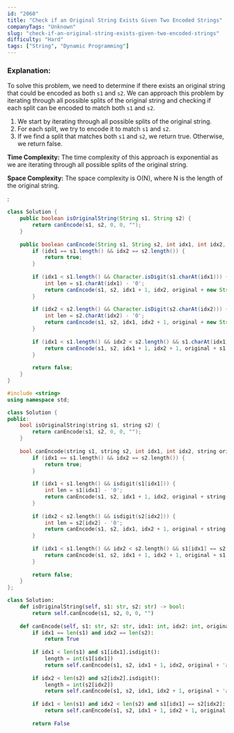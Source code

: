 ```yaml
---
id: "2060"
title: "Check if an Original String Exists Given Two Encoded Strings"
companyTags: "Unknown"
slug: "check-if-an-original-string-exists-given-two-encoded-strings"
difficulty: "Hard"
tags: ["String", "Dynamic Programming"]
---
```


### Explanation:
To solve this problem, we need to determine if there exists an original string that could be encoded as both `s1` and `s2`. We can approach this problem by iterating through all possible splits of the original string and checking if each split can be encoded to match both `s1` and `s2`.

1. We start by iterating through all possible splits of the original string.
2. For each split, we try to encode it to match `s1` and `s2`.
3. If we find a split that matches both `s1` and `s2`, we return true. Otherwise, we return false.

**Time Complexity:** The time complexity of this approach is exponential as we are iterating through all possible splits of the original string.

**Space Complexity:** The space complexity is O(N), where N is the length of the original string.

:

```java
class Solution {
    public boolean isOriginalString(String s1, String s2) {
        return canEncode(s1, s2, 0, 0, "");
    }
    
    public boolean canEncode(String s1, String s2, int idx1, int idx2, String original) {
        if (idx1 == s1.length() && idx2 == s2.length()) {
            return true;
        }
        
        if (idx1 < s1.length() && Character.isDigit(s1.charAt(idx1))) {
            int len = s1.charAt(idx1) - '0';
            return canEncode(s1, s2, idx1 + 1, idx2, original + new String(new char[len]).replace("\0", "a"));
        }
        
        if (idx2 < s2.length() && Character.isDigit(s2.charAt(idx2))) {
            int len = s2.charAt(idx2) - '0';
            return canEncode(s1, s2, idx1, idx2 + 1, original + new String(new char[len]).replace("\0", "a"));
        }
        
        if (idx1 < s1.length() && idx2 < s2.length() && s1.charAt(idx1) == s2.charAt(idx2)) {
            return canEncode(s1, s2, idx1 + 1, idx2 + 1, original + s1.charAt(idx1));
        }
        
        return false;
    }
}
```

```cpp
#include <string>
using namespace std;

class Solution {
public:
    bool isOriginalString(string s1, string s2) {
        return canEncode(s1, s2, 0, 0, "");
    }
    
    bool canEncode(string s1, string s2, int idx1, int idx2, string original) {
        if (idx1 == s1.length() && idx2 == s2.length()) {
            return true;
        }
        
        if (idx1 < s1.length() && isdigit(s1[idx1])) {
            int len = s1[idx1] - '0';
            return canEncode(s1, s2, idx1 + 1, idx2, original + string(len, 'a'));
        }
        
        if (idx2 < s2.length() && isdigit(s2[idx2])) {
            int len = s2[idx2] - '0';
            return canEncode(s1, s2, idx1, idx2 + 1, original + string(len, 'a'));
        }
        
        if (idx1 < s1.length() && idx2 < s2.length() && s1[idx1] == s2[idx2]) {
            return canEncode(s1, s2, idx1 + 1, idx2 + 1, original + s1[idx1]);
        }
        
        return false;
    }
};
```

```python
class Solution:
    def isOriginalString(self, s1: str, s2: str) -> bool:
        return self.canEncode(s1, s2, 0, 0, "")
    
    def canEncode(self, s1: str, s2: str, idx1: int, idx2: int, original: str) -> bool:
        if idx1 == len(s1) and idx2 == len(s2):
            return True
        
        if idx1 < len(s1) and s1[idx1].isdigit():
            length = int(s1[idx1])
            return self.canEncode(s1, s2, idx1 + 1, idx2, original + 'a' * length)
        
        if idx2 < len(s2) and s2[idx2].isdigit():
            length = int(s2[idx2])
            return self.canEncode(s1, s2, idx1, idx2 + 1, original + 'a' * length)
        
        if idx1 < len(s1) and idx2 < len(s2) and s1[idx1] == s2[idx2]:
            return self.canEncode(s1, s2, idx1 + 1, idx2 + 1, original + s1[idx1])
        
        return False
```